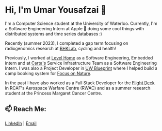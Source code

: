 # Hi, I'm Umar Yousafzai 👋

I'm a Computer Science student at the University of Waterloo. Currently, I'm a Software Engineering Intern at Apple  doing some cool things with distributed systems and time series databases :)

Recently (summer 2023), I completed a gap term focusing on radiogenomics research at [BHKLab](https://www.pmgenomics.ca/bhklab/), cycling and health!

Previously, I worked at [Level Home](https://level.co) as a Software Engineering, Embedded intern and at [Carta's](https://carta.com/) Service Infrastructure Team as a Software Engineering Intern. I was also a Project Developer in [UW Blueprint](https://uwblueprint.org/) where I helped build a camp booking system for [Focus on Nature](https://github.com/carta/carta-grpc-python/blob/master/carta/grpc/interceptor/server/logging.py#L81). 

In the past I have also worked as a Full Stack Developer for the [Flight Deck](https://www.theflightdeck.ca/) in RCAF's Aerospace Warfare Centre (RWAC) and as a summer research student at the Princess Margaret Cancer Centre.



## 📫 Reach Me: 

[LinkedIn](https://www.linkedin.com/in/umar-yousafzai/ "LinkedIn") | [Email](mailto:uyousafz@uwaterloo.ca)

<!--
**uyousafzai54/uyousafzai54** is a ✨ _special_ ✨ repository because its `README.md` (this file) appears on your GitHub profile.

Here are some ideas to get you started:

- 🔭 I’m currently working on ...
- 🌱 I’m currently learning ...
- 👯 I’m looking to collaborate on ...
- 🤔 I’m looking for help with ...
- 💬 Ask me about ...
- 📫 How to reach me: ...
- 😄 Pronouns: ...
- ⚡ Fun fact: ...
-->
